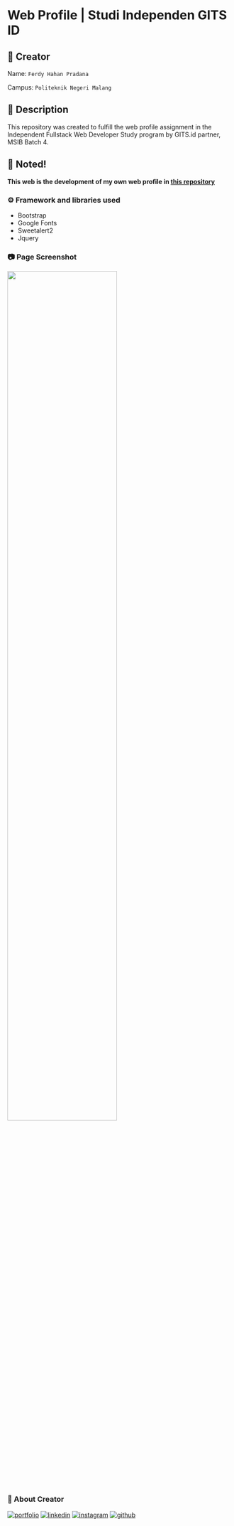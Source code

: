 # Web Profile | Studi Independen GITS ID

## :man: Creator
Name: ``` Ferdy Hahan Pradana ```

Campus: ``` Politeknik Negeri Malang ```

## :open_book: Description
This repository was created to fulfill the web profile assignment in the Independent Fullstack Web Developer Study program by GITS.id partner, MSIB Batch 4.


## :pushpin: Noted!
**This web is the development of my own web profile in [this repository](https://github.com/ferdyhape/ferdyhape.github.io.git)**

### :gear: Framework and libraries used
 - Bootstrap
 - Google Fonts
 - Sweetalert2
 - Jquery

### :camera: Page Screenshot
<img src="https://user-images.githubusercontent.com/75787853/220665715-7ae98a95-8e0a-4c1c-9e0b-39f2f712ea1d.jpeg" width=70% height=70%><br>

### :link: About Creator
[![portfolio](https://img.shields.io/badge/my_portfolio-000?style=for-the-badge&logo=ko-fi&logoColor=white)](https://www.ferdyhape.site/)
[![linkedin](https://img.shields.io/badge/linkedin-0A66C2?style=for-the-badge&logo=linkedin&logoColor=white)](https://www.linkedin.com/in/ferdy-hahan-pradana)
[![instagram](https://img.shields.io/badge/instagram-833AB4?style=for-the-badge&logo=instagram&logoColor=white)](https://instagram.com/ferdyhape)
[![github](https://img.shields.io/badge/github-333?style=for-the-badge&logo=github&logoColor=white)](https://github.com/ferdyhape)
